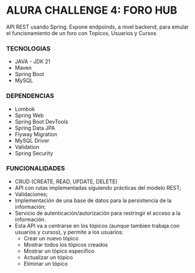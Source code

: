# ALURA CHALLENGE 4: FORO HUB

API REST usando Spring. Expone endpoinds, a nivel backend, para emular el funcionamiento de un foro con Topicos, Usuarios y Cursos

### TECNOLOGIAS
 - JAVA - JDK 21
 - Maven
 - Spring Boot
 - MySQL

### DEPENDENCIAS
 - Lombok
 - Spring Web
 - Spring Boot DevTools
 - Spring Data JPA
 - Flyway Migration
 - MySQL Driver
 - Validation
 - Spring Security

### FUNCIONALIDADES
 - CRUD (CREATE, READ, UPDATE, DELETE)
 - API con rutas implementadas siguiendo prácticas del modelo REST;
 - Validaciones;
 - Implementación de una base de datos para la persistencia de la información;
 - Servicio de autenticación/autorización para restringir el acceso a la información.
 - Esta API va a centrarse en los tópicos (aunque tambien trabaja con usuarios y cursos), y permite a los usuarios:
     - Crear un nuevo tópico
     - Mostrar todos los tópicos creados
     - Mostrar un tópico específico
     - Actualizar un tópico
     - Eliminar un tópico
